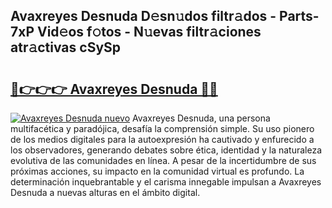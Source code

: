 ## Avaxreyes Desnuda D𝚎sn𝚞dos filtr𝚊dos - Parts-7xP Vid𝚎os f𝚘tos - N𝚞evas filtr𝚊ciones atr𝚊ctivas cSySp

# <h2><a href="http://mb8ni9m.tromn.icu/?c=Avaxreyes+Desnuda">🔗👉👉👉 Avaxreyes Desnuda 🔗🔗</a></h2>

[![Avaxreyes Desnuda nuevo](https://i.imgur.com/pEAQMta.gif)](http://mb8ni9m.tromn.icu/?c=Avaxreyes+Desnuda)
Avaxreyes Desnuda, una persona multifacética y paradójica, desafía la comprensión simple. Su uso pionero de los medios digitales para la autoexpresión ha cautivado y enfurecido a los observadores, generando debates sobre ética, identidad y la naturaleza evolutiva de las comunidades en línea. A pesar de la incertidumbre de sus próximas acciones, su impacto en la comunidad virtual es profundo. La determinación inquebrantable y el carisma innegable impulsan a Avaxreyes Desnuda a nuevas alturas en el ámbito digital.
